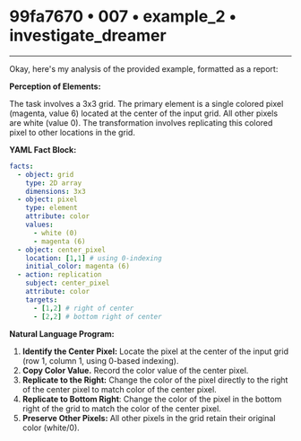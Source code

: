 # 99fa7670 • 007 • example_2 • investigate_dreamer

---
Okay, here's my analysis of the provided example, formatted as a report:

**Perception of Elements:**

The task involves a 3x3 grid. The primary element is a single colored pixel (magenta, value 6) located at the center of the input grid. All other pixels are white (value 0). The transformation involves replicating this colored pixel to other locations in the grid.

**YAML Fact Block:**



```yaml
facts:
  - object: grid
    type: 2D array
    dimensions: 3x3
  - object: pixel
    type: element
    attribute: color
    values:
      - white (0)
      - magenta (6)
  - object: center_pixel
    location: [1,1] # using 0-indexing
    initial_color: magenta (6)
  - action: replication
    subject: center_pixel
    attribute: color
    targets:
      - [1,2] # right of center
      - [2,2] # bottom right of center
```



**Natural Language Program:**

1.  **Identify the Center Pixel:** Locate the pixel at the center of the input grid (row 1, column 1, using 0-based indexing).
2.  **Copy Color Value.** Record the color value of the center pixel.
3.  **Replicate to the Right:** Change the color of the pixel directly to the right of the center pixel to match color of the center pixel.
4. **Replicate to Bottom Right**: Change the color of the pixel in the bottom right of the grid to match the color of the center pixel.
5. **Preserve Other Pixels:** All other pixels in the grid retain their original color (white/0).

